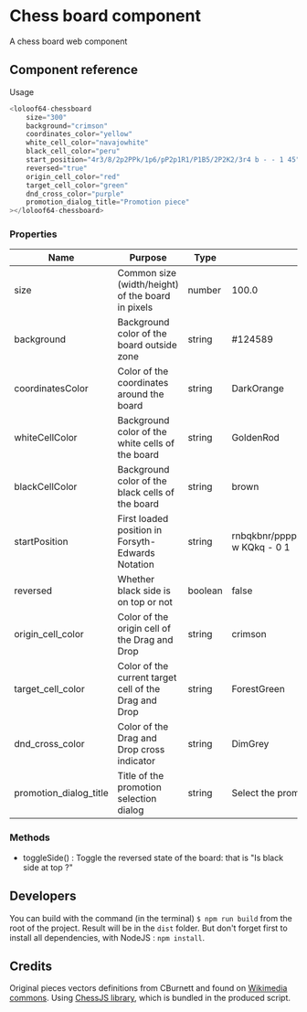 # Chess board component

A chess board web component

## Component reference

Usage

```javascript
<loloof64-chessboard
    size="300"
    background="crimson"
    coordinates_color="yellow"
    white_cell_color="navajowhite"
    black_cell_color="peru"
    start_position="4r3/8/2p2PPk/1p6/pP2p1R1/P1B5/2P2K2/3r4 b - - 1 45"
    reversed="true"
    origin_cell_color="red"
    target_cell_color="green"
    dnd_cross_color="purple"
    promotion_dialog_title="Promotion piece"
></loloof64-chessboard>
```

### Properties

| Name                   | Purpose                                               | Type    | Default                                                  |
|------------------------|-------------------------------------------------------|---------|----------------------------------------------------------|
| size                   | Common size (width/height) of the board in pixels     | number  | 100.0                                                    |
| background             | Background color of the board outside zone            | string  | #124589                                                  |
| coordinatesColor       | Color of the coordinates around the board             | string  | DarkOrange                                               |
| whiteCellColor         | Background color of the white cells of the board      | string  | GoldenRod                                                |
| blackCellColor         | Background color of the black cells of the board      | string  | brown                                                    |
| startPosition          | First loaded position in Forsyth-Edwards Notation     | string  | rnbqkbnr/pppppppp/8/8/8/8/PPPPPPPP/RNBQKBNR w KQkq - 0 1 |
| reversed               | Whether black side is on top or not                   | boolean | false                                                    |
| origin_cell_color      | Color of the origin cell of the Drag and Drop         | string  | crimson                                                  |
| target_cell_color      | Color of the current target cell of the Drag and Drop | string  | ForestGreen                                              |
| dnd_cross_color        | Color of the Drag and Drop cross indicator            | string  | DimGrey                                                  |
| promotion_dialog_title | Title of the promotion selection dialog               | string  | Select the promotion piece                               |

### Methods

* toggleSide() : Toggle the reversed state of the board: that is "Is black side at top ?"

## Developers

You can build with the command (in the terminal) `$ npm run build` from the root of the project. Result will be in the `dist` folder.
But don't forget first to install all dependencies, with NodeJS : `npm install`.

## Credits

Original pieces vectors definitions from CBurnett and found on [Wikimedia commons](https://commons.wikimedia.org/wiki/Category:SVG_chess_pieces).
Using [ChessJS library](https://github.com/jhlywa/chess.js), which is bundled in the produced script.